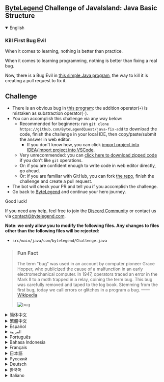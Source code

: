 ## [ByteLegend](https://bytelegend.com) Challenge of JavaIsland: Java Basic Structure

<details open='true'>
<summary>English</summary>

### Kill First Bug Evil

When it comes to learning, nothing is better than practice.

When it comes to learning programming, nothing is better than fixing a real bug.

Now, there is a Bug Evil in [this simple Java program](https://github.com/ByteLegendQuest/java-fix-add/blob/main/src/main/java/com/bytelegend/Challenge.java),
the way to kill it is creating a pull request to fix it.

## Challenge
- There is an obvious bug in [this program](https://github.com/ByteLegendQuest/java-fix-add/blob/main/src/main/java/com/bytelegend/Challenge.java): the addition operator(`+`) is mistaken as substraction operator(`-`).
- You can accomplish this challenge via any way below:
  - Recommended for beginners: run `git clone https://github.com/ByteLegendQuest/java-fix-add` to download the code,
    finish the challenge in your local IDE, then copy/paste/submit the answer in web editor.
    - If you don't know how, you can click [import project into IDEA](https://github.com/ByteLegendQuest/java-fix-add/blob/main/docs/en/clone-and-import.md)/[import project into VSCode](https://github.com/ByteLegendQuest/java-fix-add/blob/main/docs/en/clone-and-import-vscode.md).
  - Very unrecommended: you can [click here to download zipped code](https://codeload.github.com/ByteLegendQuest/java-fix-add/zip/refs/heads/main) if you don't like `git` operations.
  - Or: if you are confident enough to write code in web editor directly, go ahead.
  - Or: if you are familiar with GitHub, you can fork [the repo](https://github.com/ByteLegendQuest/java-fix-add), finish the challenge and create a pull request.
- The bot will check your PR and tell you if you accomplish the challenge.
- Go back to [ByteLegend](https://bytelegend.com) and continue your hero journey.

Good luck!

If you need any help, feel free to join the [Discord Community](https://discord.gg/35RreUUGWt) or contact us via [contact@bytelegend.com](mailto:contact@bytelegend.com).

**Note: we only allow you to modify the following files.
Any changes to files other than the following files will be rejected:**

- `src/main/java/com/bytelegend/Challenge.java`

> ### Fun Fact
>
> The term "bug" was used in an account by computer pioneer Grace Hopper, who publicized the cause of a malfunction in an early electromechanical computer.
> In 1947, operators traced an error in the Mark II to a moth trapped in a relay, coining the term bug. This bug was carefully removed and taped to the log book.
> Stemming from the first bug, today we call errors or glitches in a program a bug.
> ——[Wikipedia](https://en.wikipedia.org/wiki/Software_bug)
>
> ![bug](https://raw.githubusercontent.com/ByteLegendQuest/java-fix-add/main/first-bug.jpg)

</details>

<details>
<summary>简体中文</summary>

### 消灭第一个幺蛾子恶魔

没有什么能比动手实践更快地学到东西了。

没有什么能比真正动手修bug更快地学会编程了。

现在，我们的[一个简单的Java程序](https://github.com/ByteLegendQuest/java-fix-add/blob/main/src/main/java/com/bytelegend/Challenge.java)中有一个幺蛾子恶魔，
消灭这个幺蛾子的方法就是提交一个Pull Request帮我们修复之。

## 挑战
- [这个程序](https://github.com/ByteLegendQuest/java-fix-add/blob/main/src/main/java/com/bytelegend/Challenge.java)里有一个明显的bug：加法函数中的加号(`+`)被写成了减号(`-`)，请修复这个问题。
- 你可以使用以下任意一种方法完成挑战：
  - 初学者推荐：运行`git clone https://git.bytelegend.com/ByteLegendQuest/java-fix-add`将代码下载到本地，在本地使用IDE调试完成后复制到网页编辑器里提交。
    - 如果你不知道怎么做，可以点击[导入IDEA](https://github.com/ByteLegendQuest/java-fix-add/blob/main/docs/zh_hans/clone-and-import.md)/[导入VSCode](https://github.com/ByteLegendQuest/java-fix-add/blob/main/docs/zh_hans/clone-and-import-vscode.md)。
  - 非常不推荐：如果你实在不喜欢`git`命令行操作，你可以[点击这里直接下载打包好的代码](https://ghcodeload.bytelegend.com/ByteLegendQuest/java-fix-add/zip/refs/heads/main)。
  - 或者：如果你非常自信不需要下载代码到本地调试，可以使用网页编辑器直接提交。
  - 或者：如果你对GitHub非常熟悉，你可以fork[这个仓库](https://github.com/ByteLegendQuest/java-fix-add)、完成挑战后，创建一个Pull Request。
- 机器人将会检查你的答案，告诉你你是否通过了挑战。
- 回到[字节传说](https://bytelegend.com)，然后继续你的英雄旅程。

祝你好运！

如果你需要任何帮助，欢迎加入官方玩家QQ群（在[首页](https://bytelegend.com)右下角的`联系 & 关于`菜单里可以找到入群方式）或者[Discord社区](https://discord.gg/PvmqK3hF)，或email至[contact@bytelegend.com](mailto:contact@bytelegend.com)。

**注意：我们只允许您修改以下文件，任何对其他文件的修改都会被拒绝：**

- `src/main/java/com/bytelegend/Challenge.java`

> ### 有趣的小知识
>
> 在1947年9月9日，葛丽丝·霍普（Grace Hopper）发现了世界上第一个电脑bug。
> 有一次Mark II突然宕机，原因是一只飞蛾意外飞入了一台电脑内部而引起了故障（如图所示）。
> 团队在日志本中记录下了这一事件。也因此，人们逐渐开始用“Bug”（原意为“虫子”）来称呼计算机中的错误。
> 现在在华盛顿的美国国家历史博物馆中还可以看到这份日志。
> ——[维基百科](https://zh.wikipedia.org/wiki/%E7%A8%8B%E5%BA%8F%E9%94%99%E8%AF%AF)
>
> ![bug](https://raw.githubusercontent.com/ByteLegendQuest/java-fix-add/main/first-bug.jpg)

</details>

<details>
<summary>繁體中文</summary>

### 殺死第一蟲邪惡

說到學習，沒有什麼比實踐更好的了。

在學習編程方面，沒有什麼比修復一個真正的錯誤更好的了。

現在，在[這個簡單的 Java 程序](https://github.com/ByteLegendQuest/java-fix-add/blob/main/src/main/java/com/bytelegend/Challenge.java)中有一個 Bug Evil，殺死它的方法是創建一個拉取請求來修復它。

挑戰
--

-   [這個程序](https://github.com/ByteLegendQuest/java-fix-add/blob/main/src/main/java/com/bytelegend/Challenge.java)有一個明顯的錯誤：加法運算符（ `+` ）被誤認為減法運算符（ `-` ）。
-   您可以通過以下任何方式完成此挑戰：
    -   建議初學者：運行`git clone https://github.com/ByteLegendQuest/java-fix-add`下載代碼，在本地 IDE 中完成挑戰，然後在 Web 編輯器中復制/粘貼/提交答案。
        -   如果你不知道怎麼做，你可以點擊[import project into IDEA](https://github.com/ByteLegendQuest/java-fix-add/blob/main/docs/en/clone-and-import.md) / [import project into VSCode](https://github.com/ByteLegendQuest/java-fix-add/blob/main/docs/en/clone-and-import-vscode.md) 。
    -   非常不推薦：如果你不喜歡`git`操作，可以[點擊這裡下載壓縮代碼](https://codeload.github.com/ByteLegendQuest/java-fix-add/zip/refs/heads/main)。
    -   或者：如果您有足夠的信心直接在 Web 編輯器中編寫代碼，請繼續。
    -   或者：如果你熟悉 GitHub，你可以 fork[倉庫](https://github.com/ByteLegendQuest/java-fix-add)，完成挑戰並創建一個拉取請求。
-   機器人會檢查你的 PR 並告訴你是否完成了挑戰。
-   回到[ByteLegend](https://bytelegend.com)繼續你的英雄之旅。

祝你好運！

如果您需要任何幫助，請隨時加入[Discord 社區](https://discord.gg/35RreUUGWt)或通過[contact@bytelegend.com](mailto:contact@bytelegend.com)聯繫我們。

**注意：我們只允許您修改以下文件。對以下文件以外的文件的任何更改都將被拒絕：**

-   `src/main/java/com/bytelegend/Challenge.java`

> ### 有趣的事實
> 
> 計算機先驅格蕾絲·霍珀（Grace Hopper）在一篇文章中使用了“錯誤”一詞，他公開了早期機電計算機故障的原因。 1947 年，操作員將 Mark II 中的一個錯誤追溯到一隻被困在繼電器中的飛蛾，從而創造了“蟲子”一詞。這個錯誤被小心地刪除並貼在日誌上。源於第一個錯誤，今天我們將程序中的錯誤或故障稱為錯誤。 ——[維基百科](https://en.wikipedia.org/wiki/Software_bug)
> 
> ![漏洞](https://raw.githubusercontent.com/ByteLegendQuest/java-fix-add/main/first-bug.jpg)
</details>

<details>
<summary>Español</summary>

### Mata al primer insecto malvado

Cuando se trata de aprender, nada es mejor que la práctica.

Cuando se trata de aprender a programar, nada es mejor que corregir un error real.

Ahora, hay un Bug Evil en [este simple programa de Java](https://github.com/ByteLegendQuest/java-fix-add/blob/main/src/main/java/com/bytelegend/Challenge.java) , la forma de eliminarlo es creando una solicitud de extracción para solucionarlo.

Desafío
-------

-   Hay un error obvio en [este programa](https://github.com/ByteLegendQuest/java-fix-add/blob/main/src/main/java/com/bytelegend/Challenge.java) : el operador de suma ( `+` ) se confunde con el operador de resta ( `-` ).
-   Puede lograr este desafío de cualquier manera a continuación:
    -   Recomendado para principiantes: ejecute `git clone https://github.com/ByteLegendQuest/java-fix-add` para descargar el código, finalice el desafío en su IDE local, luego copie/pegue/envíe la respuesta en el editor web.
        -   Si no sabe cómo hacerlo, puede hacer clic en [importar proyecto a IDEA](https://github.com/ByteLegendQuest/java-fix-add/blob/main/docs/en/clone-and-import.md) / [importar proyecto a VSCode](https://github.com/ByteLegendQuest/java-fix-add/blob/main/docs/en/clone-and-import-vscode.md) .
    -   Muy poco recomendado: puede [hacer clic aquí para descargar el código comprimido](https://codeload.github.com/ByteLegendQuest/java-fix-add/zip/refs/heads/main) si no le gustan las operaciones de `git` .
    -   O: si tiene la confianza suficiente para escribir código en el editor web directamente, adelante.
    -   O: si está familiarizado con GitHub, puede bifurcar [el repositorio](https://github.com/ByteLegendQuest/java-fix-add) , finalizar el desafío y crear una solicitud de extracción.
-   El bot verificará tu PR y te dirá si logras el desafío.
-   Regrese a [ByteLegend](https://bytelegend.com) y continúe su viaje de héroe.

¡Buena suerte!

Si necesita ayuda, no dude en unirse a la [comunidad de Discord](https://discord.gg/35RreUUGWt) o contáctenos a través de [contact@bytelegend.com](mailto:contact@bytelegend.com) .

**Nota: solo le permitimos modificar los siguientes archivos. Cualquier cambio en los archivos que no sean los siguientes archivos será rechazado:**

-   `src/main/java/com/bytelegend/Challenge.java`

> ### Hecho de la diversión
> 
> El término "error" fue utilizado en un relato por la pionera de la informática Grace Hopper, quien publicó la causa de un mal funcionamiento en una de las primeras computadoras electromecánicas. En 1947, los operadores rastrearon un error en el Mark II hasta una polilla atrapada en un relé, acuñando el término error. Este error se eliminó cuidadosamente y se grabó en el libro de registro. Partiendo del primer error, hoy llamamos error a los errores o fallas en un programa. [——Wikipedia](https://en.wikipedia.org/wiki/Software_bug)
> 
> ![error](https://raw.githubusercontent.com/ByteLegendQuest/java-fix-add/main/first-bug.jpg)
</details>

<details>
<summary>العربية</summary>

### اقتل الشر حشرة الأولى

عندما يتعلق الأمر بالتعلم ، فلا شيء أفضل من الممارسة.

عندما يتعلق الأمر بتعلم البرمجة ، فلا شيء أفضل من إصلاح خطأ حقيقي.

الآن ، هناك Bug Evil في [برنامج Java البسيط هذا](https://github.com/ByteLegendQuest/java-fix-add/blob/main/src/main/java/com/bytelegend/Challenge.java) ، وطريقة القضاء عليه هي إنشاء طلب سحب لإصلاحه.

تحد
---

-   هناك خطأ واضح في [هذا البرنامج](https://github.com/ByteLegendQuest/java-fix-add/blob/main/src/main/java/com/bytelegend/Challenge.java) : عامل الإضافة ( `+` ) مخطئ كعامل استبدال ( `-` ).
-   يمكنك إنجاز هذا التحدي بأي طريقة أدناه:
    -   موصى به للمبتدئين: قم بتشغيل `git clone https://github.com/ByteLegendQuest/java-fix-add` لتنزيل الكود ، وإنهاء التحدي في IDE المحلي الخاص بك ، ثم نسخ / لصق / إرسال الإجابة في محرر الويب.
        -   إذا كنت لا تعرف كيف يمكنك النقر فوق [استيراد مشروع إلى IDEA](https://github.com/ByteLegendQuest/java-fix-add/blob/main/docs/en/clone-and-import.md) / [استيراد مشروع إلى VSCode](https://github.com/ByteLegendQuest/java-fix-add/blob/main/docs/en/clone-and-import-vscode.md) .
    -   غير موصى به على الإطلاق: يمكنك [النقر هنا لتنزيل رمز مضغوط](https://codeload.github.com/ByteLegendQuest/java-fix-add/zip/refs/heads/main) إذا كنت لا تحب عمليات `git` .
    -   أو: إذا كنت واثقًا بدرجة كافية من كتابة التعليمات البرمجية في محرر الويب مباشرةً ، فابدأ.
    -   أو: إذا كنت معتادًا على GitHub ، فيمكنك تفرع [الريبو](https://github.com/ByteLegendQuest/java-fix-add) وإنهاء التحدي وإنشاء طلب سحب.
-   سيتحقق الروبوت من العلاقات العامة الخاصة بك ويخبرك إذا أنجزت التحدي.
-   ارجع إلى [ByteLegend وتابع](https://bytelegend.com) رحلة بطلك.

حظ سعيد!

إذا كنت بحاجة إلى أي مساعدة ، فلا تتردد في الانضمام إلى [مجتمع Discord](https://discord.gg/35RreUUGWt) أو الاتصال بنا عبر [contact@bytelegend.com](mailto:contact@bytelegend.com) .

**ملاحظة: نسمح لك فقط بتعديل الملفات التالية. سيتم رفض أي تغييرات يتم إجراؤها على الملفات بخلاف الملفات التالية:**

-   `src/main/java/com/bytelegend/Challenge.java`

> ### حقيقة ممتعة
> 
> تم استخدام مصطلح "علة" في حساب رائد الكمبيوتر جريس هوبر ، الذي أعلن عن سبب حدوث خلل في جهاز كمبيوتر كهروميكانيكي مبكر. في عام 1947 ، تتبع المشغلون خطأً في Mark II إلى فراشة عالقة في مرحل ، صاغًا مصطلح علة. تمت إزالة هذا الخطأ بعناية وتسجيله في دفتر السجل. انطلاقًا من الخطأ الأول ، نطلق اليوم على الأخطاء أو مواطن الخلل في البرنامج خطأ. —— [ويكيبيديا](https://en.wikipedia.org/wiki/Software_bug)
> 
> ![حشرة](https://raw.githubusercontent.com/ByteLegendQuest/java-fix-add/main/first-bug.jpg)
</details>

<details>
<summary>Português</summary>

### Mate o primeiro inseto maligno

Quando se trata de aprender, nada é melhor do que praticar.

Quando se trata de aprender programação, nada é melhor do que corrigir um bug real.

Agora, há um Bug Evil [neste programa Java simples](https://github.com/ByteLegendQuest/java-fix-add/blob/main/src/main/java/com/bytelegend/Challenge.java) , a maneira de eliminá-lo é criando um pull request para corrigi-lo.

Desafio
-------

-   Há um bug óbvio [neste programa](https://github.com/ByteLegendQuest/java-fix-add/blob/main/src/main/java/com/bytelegend/Challenge.java) : o operador de adição ( `+` ) é confundido com o operador de subtração ( `-` ).
-   Você pode realizar este desafio de qualquer maneira abaixo:
    -   Recomendado para iniciantes: execute `git clone https://github.com/ByteLegendQuest/java-fix-add` para baixar o código, conclua o desafio em seu IDE local e copie/cole/envie a resposta no editor da web.
        -   Se você não sabe como, você pode clicar em [importar projeto para IDEA](https://github.com/ByteLegendQuest/java-fix-add/blob/main/docs/en/clone-and-import.md) / [importar projeto para VSCode](https://github.com/ByteLegendQuest/java-fix-add/blob/main/docs/en/clone-and-import-vscode.md) .
    -   Muito não recomendado: você pode [clicar aqui para baixar o código zipado](https://codeload.github.com/ByteLegendQuest/java-fix-add/zip/refs/heads/main) se não gostar das operações do `git` .
    -   Ou: se você estiver confiante o suficiente para escrever código diretamente no editor da web, vá em frente.
    -   Ou: se você estiver familiarizado com o GitHub, você pode bifurcar [o repo](https://github.com/ByteLegendQuest/java-fix-add) , finalizar o desafio e criar um pull request.
-   O bot verificará seu PR e informará se você cumprir o desafio.
-   Volte para [ByteLegend](https://bytelegend.com) e continue sua jornada de herói.

Boa sorte!

Se precisar de ajuda, sinta-se à vontade para se juntar à [Comunidade Discord](https://discord.gg/35RreUUGWt) ou entre em contato conosco via [contact@bytelegend.com](mailto:contact@bytelegend.com) .

**Nota: só permitimos que você modifique os seguintes arquivos. Quaisquer alterações em arquivos que não sejam os arquivos a seguir serão rejeitadas:**

-   `src/main/java/com/bytelegend/Challenge.java`

> ### Fato engraçado
> 
> O termo "bug" foi usado em um relato da pioneira da computação Grace Hopper, que divulgou a causa de um mau funcionamento em um computador eletromecânico inicial. Em 1947, os operadores rastrearam um erro no Mark II para uma mariposa presa em um relé, cunhando o termo bug. Este bug foi cuidadosamente removido e colado no livro de registro. Decorrente do primeiro bug, hoje chamamos erros ou falhas em um programa de bug. —— [Wikipédia](https://en.wikipedia.org/wiki/Software_bug)
> 
> ![erro](https://raw.githubusercontent.com/ByteLegendQuest/java-fix-add/main/first-bug.jpg)
</details>

<details>
<summary>Bahasa Indonesia</summary>

### Bunuh Kejahatan Bug Pertama

Dalam hal belajar, tidak ada yang lebih baik daripada berlatih.

Dalam hal mempelajari pemrograman, tidak ada yang lebih baik daripada memperbaiki bug yang sebenarnya.

Sekarang, ada Bug Evil dalam [program Java sederhana ini](https://github.com/ByteLegendQuest/java-fix-add/blob/main/src/main/java/com/bytelegend/Challenge.java) , cara untuk mematikannya adalah membuat permintaan tarik untuk memperbaikinya.

Tantangan
---------

-   Ada bug yang jelas dalam [program ini](https://github.com/ByteLegendQuest/java-fix-add/blob/main/src/main/java/com/bytelegend/Challenge.java) : operator penambahan( `+` ) disalahartikan sebagai operator pengurangan( `-` ).
-   Anda dapat menyelesaikan tantangan ini melalui cara apa pun di bawah ini:
    -   Direkomendasikan untuk pemula: jalankan `git clone https://github.com/ByteLegendQuest/java-fix-add` untuk mengunduh kode, selesaikan tantangan di IDE lokal Anda, lalu salin/tempel/kirim jawabannya di editor web.
        -   Jika Anda tidak tahu caranya, Anda bisa mengklik [import project into IDEA](https://github.com/ByteLegendQuest/java-fix-add/blob/main/docs/en/clone-and-import.md) / [import project into VSCode](https://github.com/ByteLegendQuest/java-fix-add/blob/main/docs/en/clone-and-import-vscode.md) .
    -   Sangat tidak direkomendasikan: Anda dapat [mengklik di sini untuk mengunduh kode zip](https://codeload.github.com/ByteLegendQuest/java-fix-add/zip/refs/heads/main) jika Anda tidak menyukai operasi `git` .
    -   Atau: jika Anda cukup percaya diri untuk menulis kode di editor web secara langsung, silakan.
    -   Atau: jika Anda terbiasa dengan GitHub, Anda dapat melakukan fork [repo](https://github.com/ByteLegendQuest/java-fix-add) , menyelesaikan tantangan, dan membuat permintaan tarik.
-   Bot akan memeriksa PR Anda dan memberi tahu Anda jika Anda menyelesaikan tantangan.
-   Kembali ke [ByteLegend](https://bytelegend.com) dan lanjutkan perjalanan pahlawan Anda.

Semoga beruntung!

Jika Anda memerlukan bantuan, jangan ragu untuk bergabung dengan [Komunitas Discord](https://discord.gg/35RreUUGWt) atau hubungi kami melalui [contact@bytelegend.com](mailto:contact@bytelegend.com) .

**Catatan: kami hanya mengizinkan Anda untuk mengubah file berikut. Setiap perubahan pada file selain file berikut akan ditolak:**

-   `src/main/java/com/bytelegend/Challenge.java`

> ### Fakta Menarik
> 
> Istilah "bug" digunakan dalam akun oleh pelopor komputer Grace Hopper, yang mempublikasikan penyebab kerusakan pada komputer elektromekanis awal. Pada tahun 1947, operator melacak kesalahan dalam Mark II ke ngengat yang terperangkap dalam relai, menciptakan istilah bug. Bug ini telah dihapus dengan hati-hati dan ditempelkan ke buku log. Berasal dari bug pertama, hari ini kami menyebut kesalahan atau gangguan dalam suatu program sebagai bug. —— [Wikipedia](https://en.wikipedia.org/wiki/Software_bug)
> 
> ![serangga](https://raw.githubusercontent.com/ByteLegendQuest/java-fix-add/main/first-bug.jpg)
</details>

<details>
<summary>Français</summary>

### Tuez le premier insecte maléfique

Quand il s'agit d'apprendre, rien de mieux que la pratique.

Quand il s'agit d'apprendre la programmation, rien de mieux que de corriger un vrai bogue.

Maintenant, il y a un Bug Evil dans [ce programme Java simple](https://github.com/ByteLegendQuest/java-fix-add/blob/main/src/main/java/com/bytelegend/Challenge.java) , la façon de le tuer est de créer une demande d'extraction pour le réparer.

Défi
----

-   Il y a un bogue évident dans [ce programme](https://github.com/ByteLegendQuest/java-fix-add/blob/main/src/main/java/com/bytelegend/Challenge.java) : l'opérateur d'addition( `+` ) est confondu avec l'opérateur de soustraction( `-` ).
-   Vous pouvez accomplir ce défi de n'importe quelle manière ci-dessous:
    -   Recommandé pour les débutants : exécutez `git clone https://github.com/ByteLegendQuest/java-fix-add` pour télécharger le code, terminez le défi dans votre IDE local, puis copiez/collez/soumettez la réponse dans l'éditeur Web.
        -   Si vous ne savez pas comment, vous pouvez cliquer sur [importer le projet dans IDEA](https://github.com/ByteLegendQuest/java-fix-add/blob/main/docs/en/clone-and-import.md) / [importer le projet dans VSCode](https://github.com/ByteLegendQuest/java-fix-add/blob/main/docs/en/clone-and-import-vscode.md) .
    -   Très déconseillé : vous pouvez [cliquer ici pour télécharger le code compressé](https://codeload.github.com/ByteLegendQuest/java-fix-add/zip/refs/heads/main) si vous n'aimez pas les opérations `git` .
    -   Ou : si vous êtes suffisamment confiant pour écrire du code directement dans l'éditeur Web, continuez.
    -   Ou : si vous êtes familier avec GitHub, vous pouvez forker [le dépôt](https://github.com/ByteLegendQuest/java-fix-add) , terminer le défi et créer une demande d'extraction.
-   Le bot vérifiera votre PR et vous dira si vous accomplissez le défi.
-   Retournez à [ByteLegend](https://bytelegend.com) et continuez votre voyage de héros.

Bonne chance!

Si vous avez besoin d'aide, n'hésitez pas à rejoindre la [communauté Discord](https://discord.gg/35RreUUGWt) ou à nous contacter via [contact@bytelegend.com](mailto:contact@bytelegend.com) .

**Remarque : nous vous autorisons uniquement à modifier les fichiers suivants. Toute modification de fichiers autres que les fichiers suivants sera rejetée :**

-   `src/main/java/com/bytelegend/Challenge.java`

> ### Fait amusant
> 
> Le terme "bogue" a été utilisé dans un récit par la pionnière de l'informatique Grace Hopper, qui a rendu public la cause d'un dysfonctionnement d'un des premiers ordinateurs électromécaniques. En 1947, les opérateurs ont retracé une erreur dans le Mark II à un papillon piégé dans un relais, inventant le terme bug. Ce bogue a été soigneusement supprimé et enregistré dans le journal de bord. Issu du premier bogue, nous appelons aujourd'hui des erreurs ou des problèmes dans un programme un bogue. —— [Wikipédia](https://en.wikipedia.org/wiki/Software_bug)
> 
> ![bogue](https://raw.githubusercontent.com/ByteLegendQuest/java-fix-add/main/first-bug.jpg)
</details>

<details>
<summary>日本語</summary>

### 最初のバグの悪を殺す

学習に関しては、練習よりも優れているものはありません。

プログラミングの学習に関しては、実際のバグを修正することほど良いことはありません。

さて、 [この単純なJavaプログラム](https://github.com/ByteLegendQuest/java-fix-add/blob/main/src/main/java/com/bytelegend/Challenge.java)にはバグ悪があります。それを殺す方法は、それを修正するためのプルリクエストを作成することです。

チャレンジ
-----

-   [このプログラム](https://github.com/ByteLegendQuest/java-fix-add/blob/main/src/main/java/com/bytelegend/Challenge.java)には明らかなバグがあります。加算演算子（ `+` ）は減算演算子（ `-` ）と間違えられます。
-   この課題は、以下のいずれかの方法で達成できます。
    -   初心者に推奨： `git clone https://github.com/ByteLegendQuest/java-fix-add`を実行してコードをダウンロードし、ローカルIDEでチャレンジを終了してから、Webエディターで回答をコピー/貼り付け/送信します。
        -   方法がわからない場合は、\[ [プロジェクトをIDEAにインポート](https://github.com/ByteLegendQuest/java-fix-add/blob/main/docs/en/clone-and-import.md)\]/\[ [プロジェクトをVSCodeにインポート](https://github.com/ByteLegendQuest/java-fix-add/blob/main/docs/en/clone-and-import-vscode.md)\]をクリックできます。
    -   非常に推奨されていません`git`操作が気に入らない場合は、 [ここをクリックしてzipコードをダウンロード](https://codeload.github.com/ByteLegendQuest/java-fix-add/zip/refs/heads/main)できます。
    -   または：Webエディターで直接コードを記述できる自信がある場合は、先に進んでください。
    -   または：GitHubに精通している場合は[、リポジトリ](https://github.com/ByteLegendQuest/java-fix-add)をフォークしてチャレンジを終了し、プルリクエストを作成できます。
-   ボットはPRをチェックし、チャレンジを達成したかどうかを通知します。
-   [ByteLegend](https://bytelegend.com)に戻り、ヒーローの旅を続けてください。

幸運を！

ヘルプが必要な場合は、 [Discordコミュニティ](https://discord.gg/35RreUUGWt)に参加するか、contact [@bytelegend.com](mailto:contact@bytelegend.com)からお問い合わせください。

**注：変更できるのは次のファイルのみです。次のファイル以外のファイルへの変更は拒否されます。**

-   `src/main/java/com/bytelegend/Challenge.java`

> ### 楽しい事実
> 
> 「バグ」という用語は、初期の電気機械式コンピューターの誤動作の原因を公表したコンピューターのパイオニアであるグレースホッパーによってアカウントで使用されました。 1947年、オペレーターはMark IIのエラーをリレーに閉じ込められた蛾まで追跡し、バグという用語を作り出しました。このバグは注意深く削除され、ログブックに記録されました。最初のバグに端を発して、今日、プログラムのエラーまたはグリッチをバグと呼びます。 -[ウィキペディア](https://en.wikipedia.org/wiki/Software_bug)
> 
> ![バグ](https://raw.githubusercontent.com/ByteLegendQuest/java-fix-add/main/first-bug.jpg)
</details>

<details>
<summary>Русский</summary>

### Убить первого жука-зла

Когда дело доходит до обучения, нет ничего лучше, чем практика.

Когда дело доходит до изучения программирования, нет ничего лучше, чем исправить настоящую ошибку.

Теперь в [этой простой Java-программе](https://github.com/ByteLegendQuest/java-fix-add/blob/main/src/main/java/com/bytelegend/Challenge.java) есть Злая ошибка, способ убить ее — создать запрос на включение, чтобы исправить ее.

Испытание
---------

-   В [этой программе](https://github.com/ByteLegendQuest/java-fix-add/blob/main/src/main/java/com/bytelegend/Challenge.java) есть очевидная ошибка: оператор сложения ( `+` ) ошибочно принимается за оператор вычитания ( `-` ).
-   Вы можете выполнить эту задачу любым способом, указанным ниже:
    -   Рекомендуется для начинающих: запустите `git clone https://github.com/ByteLegendQuest/java-fix-add` , чтобы загрузить код, выполните задание в локальной среде IDE, затем скопируйте/вставьте/отправьте ответ в веб-редакторе.
        -   Если вы не знаете как, вы можете нажать [импортировать проект в IDEA](https://github.com/ByteLegendQuest/java-fix-add/blob/main/docs/en/clone-and-import.md) / [импортировать проект в VSCode](https://github.com/ByteLegendQuest/java-fix-add/blob/main/docs/en/clone-and-import-vscode.md) .
    -   Крайне не рекомендуется: вы можете [нажать здесь, чтобы загрузить заархивированный код](https://codeload.github.com/ByteLegendQuest/java-fix-add/zip/refs/heads/main) , если вам не нравятся операции `git` .
    -   Или: если вы достаточно уверены, чтобы писать код напрямую в веб-редакторе, вперед.
    -   Или: если вы знакомы с GitHub, вы можете разветвить [репозиторий](https://github.com/ByteLegendQuest/java-fix-add) , выполнить задание и создать запрос на включение.
-   Бот проверит ваш PR и сообщит, выполнили ли вы задание.
-   Вернитесь в [ByteLegend](https://bytelegend.com) и продолжайте свое героическое путешествие.

Удачи!

Если вам нужна помощь, присоединяйтесь к [сообществу Discord](https://discord.gg/35RreUUGWt) или свяжитесь с нами по [адресу contact@bytelegend.com](mailto:contact@bytelegend.com) .

**Примечание: мы разрешаем вам изменять только следующие файлы. Любые изменения в файлах, кроме следующих файлов, будут отклонены:**

-   `src/main/java/com/bytelegend/Challenge.java`

> ### Забавный факт
> 
> Термин «ошибка» был использован в отчете пионера компьютеров Грейс Хоппер, которая опубликовала информацию о причине неисправности в одном из первых электромеханических компьютеров. В 1947 году операторы проследили ошибку в Mark II до мотылька, пойманного в реле, придумав термин « ошибка» . Эта ошибка была тщательно удалена и записана в бортовой журнал. Исходя из первой ошибки, сегодня мы называем ошибки или сбои в программе ошибкой. —— [Википедия](https://en.wikipedia.org/wiki/Software_bug)
> 
> ![ошибка](https://raw.githubusercontent.com/ByteLegendQuest/java-fix-add/main/first-bug.jpg)
</details>

<details>
<summary>Deutsch</summary>

### Töte First Bug Evil

Wenn es ums Lernen geht, ist nichts besser als Übung.

Wenn es darum geht, Programmieren zu lernen, ist nichts besser, als einen echten Fehler zu beheben.

Nun, es gibt einen Bug Evil in [diesem einfachen Java-Programm](https://github.com/ByteLegendQuest/java-fix-add/blob/main/src/main/java/com/bytelegend/Challenge.java) , der Weg, ihn zu beenden, besteht darin, eine Pull-Anfrage zu erstellen, um ihn zu beheben.

Herausforderung
---------------

-   Es gibt einen offensichtlichen Fehler in [diesem Programm](https://github.com/ByteLegendQuest/java-fix-add/blob/main/src/main/java/com/bytelegend/Challenge.java) : Der Additionsoperator ( `+` ) wird fälschlicherweise als Subtraktionsoperator ( `-` ) interpretiert.
-   Sie können diese Herausforderung auf eine der folgenden Arten meistern:
    -   Empfohlen für Anfänger: Führen Sie `git clone https://github.com/ByteLegendQuest/java-fix-add` aus, um den Code herunterzuladen, beenden Sie die Herausforderung in Ihrer lokalen IDE und kopieren/fügen Sie dann die Antwort im Web-Editor ein/übermitteln Sie sie.
        -   Wenn Sie nicht wissen wie, können Sie auf [Projekt in IDEA](https://github.com/ByteLegendQuest/java-fix-add/blob/main/docs/en/clone-and-import.md) [importieren / Projekt in VSCode importieren klicken](https://github.com/ByteLegendQuest/java-fix-add/blob/main/docs/en/clone-and-import-vscode.md) .
    -   Sehr nicht zu empfehlen: Sie können [hier klicken, um den gezippten Code herunterzuladen,](https://codeload.github.com/ByteLegendQuest/java-fix-add/zip/refs/heads/main) wenn Sie `git` -Operationen nicht mögen.
    -   Oder: Wenn Sie sicher genug sind, Code direkt im Web-Editor zu schreiben, fahren Sie fort.
    -   Oder: Wenn Sie sich mit GitHub auskennen, können Sie [das Repo forken](https://github.com/ByteLegendQuest/java-fix-add) , die Challenge beenden und einen Pull-Request erstellen.
-   Der Bot überprüft Ihre PR und teilt Ihnen mit, ob Sie die Herausforderung meistern.
-   Gehen Sie zurück zu [ByteLegend](https://bytelegend.com) und setzen Sie Ihre Heldenreise fort.

Viel Glück!

Wenn Sie Hilfe benötigen, können Sie sich gerne der [Discord Community](https://discord.gg/35RreUUGWt) anschließen oder uns über [contact@bytelegend.com kontaktieren](mailto:contact@bytelegend.com) .

**Hinweis: Wir erlauben Ihnen nur, die folgenden Dateien zu ändern. Alle Änderungen an anderen Dateien als den folgenden Dateien werden abgelehnt:**

-   `src/main/java/com/bytelegend/Challenge.java`

> ### Lustige Tatsache
> 
> Der Begriff "Bug" wurde in einem Bericht der Computerpionierin Grace Hopper verwendet, die die Ursache einer Fehlfunktion in einem frühen elektromechanischen Computer veröffentlichte. 1947 führten Betreiber einen Fehler im Mark II auf eine Motte zurück, die in einem Relais gefangen war, und prägten den Begriff Bug. Dieser Fehler wurde sorgfältig entfernt und im Logbuch festgehalten. Ausgehend vom ersten Bug bezeichnen wir heute Fehler oder Störungen in einem Programm als Bug. [——Wikipedia](https://en.wikipedia.org/wiki/Software_bug)
> 
> ![Insekt](https://raw.githubusercontent.com/ByteLegendQuest/java-fix-add/main/first-bug.jpg)
</details>

<details>
<summary>한국어</summary>

### 첫 번째 버그 이블 죽이기

배움에 있어서는 연습보다 더 좋은 것은 없습니다.

프로그래밍을 배울 때 실제 버그를 수정하는 것보다 더 좋은 것은 없습니다.

이제 [이 간단한 Java 프로그램](https://github.com/ByteLegendQuest/java-fix-add/blob/main/src/main/java/com/bytelegend/Challenge.java) 에는 Bug Evil이 있습니다. 이를 제거하는 방법은 이를 수정하기 위한 풀 요청을 생성하는 것입니다.

도전
--

-   [이 프로그램](https://github.com/ByteLegendQuest/java-fix-add/blob/main/src/main/java/com/bytelegend/Challenge.java) 에는 명백한 버그가 있습니다. 더하기 연산자( `+` )가 빼기 연산자( `-` )로 오인됩니다.
-   아래 방법을 통해 이 챌린지를 완료할 수 있습니다.
    -   초보자를 위한 권장 사항: `git clone https://github.com/ByteLegendQuest/java-fix-add` 를 실행하여 코드를 다운로드하고 로컬 IDE에서 챌린지를 완료한 다음 웹 편집기에서 답변을 복사/붙여넣기/제출합니다.
        -   방법을 모르는 경우 [프로젝트를 IDEA로](https://github.com/ByteLegendQuest/java-fix-add/blob/main/docs/en/clone-and-import.md) [가져오기 / 프로젝트를 VSCode로 가져](https://github.com/ByteLegendQuest/java-fix-add/blob/main/docs/en/clone-and-import-vscode.md) 오기를 클릭할 수 있습니다.
    -   매우 권장하지 않음: `git` 작업이 마음에 들지 않으면 [여기를 클릭하여 압축 코드를 다운로드](https://codeload.github.com/ByteLegendQuest/java-fix-add/zip/refs/heads/main) 할 수 있습니다.
    -   또는 웹 편집기에서 직접 코드를 작성할 만큼 자신이 있다면 계속 진행하십시오.
    -   또는 GitHub에 익숙하다면 리포지토리를 분기 [하고](https://github.com/ByteLegendQuest/java-fix-add) 챌린지를 완료하고 풀 요청을 생성할 수 있습니다.
-   봇은 PR을 확인하고 도전 과제를 달성했는지 알려줍니다.
-   [ByteLegend](https://bytelegend.com) 로 돌아가 영웅 여정을 계속하세요.

행운을 빕니다!

도움이 필요하면 언제든지 [Discord 커뮤니티](https://discord.gg/35RreUUGWt) 에 가입하거나 [contact@bytelegend.com](mailto:contact@bytelegend.com) 을 통해 문의하세요.

**참고: 다음 파일만 수정할 수 있습니다. 다음 파일 이외의 파일에 대한 변경 사항은 거부됩니다.**

-   `src/main/java/com/bytelegend/Challenge.java`

> ### 재미있는 사실
> 
> "버그"라는 용어는 초기 전자 기계 컴퓨터의 오작동 원인을 공개한 컴퓨터 개척자 Grace Hopper의 설명에서 사용되었습니다. 1947년에 운영자는 Mark II의 오류를 계전기에 갇힌 나방으로 추적하여 버그라는 용어를 만들었습니다. 이 버그는 조심스럽게 제거되었고 로그북에 기록되었습니다. 첫 번째 버그에서 유래하여 오늘날 우리는 프로그램의 오류 또는 결함을 버그라고 부릅니다. —— [위키피디아](https://en.wikipedia.org/wiki/Software_bug)
> 
> ![벌레](https://raw.githubusercontent.com/ByteLegendQuest/java-fix-add/main/first-bug.jpg)
</details>

<details>
<summary>Italiano</summary>

### Uccidi il primo insetto malvagio

Quando si tratta di imparare, niente è meglio della pratica.

Quando si tratta di imparare a programmare, niente è meglio che correggere un vero bug.

Ora, c'è un Bug Evil in [questo semplice programma Java](https://github.com/ByteLegendQuest/java-fix-add/blob/main/src/main/java/com/bytelegend/Challenge.java) , il modo per ucciderlo è creare una richiesta pull per risolverlo.

Sfida
-----

-   C'è un bug evidente in [questo programma](https://github.com/ByteLegendQuest/java-fix-add/blob/main/src/main/java/com/bytelegend/Challenge.java) : l'operatore di addizione( `+` ) viene scambiato come operatore di sottrazione( `-` ).
-   Puoi portare a termine questa sfida in qualsiasi modo di seguito:
    -   Consigliato per i principianti: esegui `git clone https://github.com/ByteLegendQuest/java-fix-add` per scaricare il codice, completa la sfida nel tuo IDE locale, quindi copia/incolla/invia la risposta nell'editor web.
        -   Se non sai come fare, puoi fare clic su [importa progetto in IDEA](https://github.com/ByteLegendQuest/java-fix-add/blob/main/docs/en/clone-and-import.md) / [importa progetto in VSCode](https://github.com/ByteLegendQuest/java-fix-add/blob/main/docs/en/clone-and-import-vscode.md) .
    -   Molto sconsigliato: puoi fare [clic qui per scaricare il codice zippato](https://codeload.github.com/ByteLegendQuest/java-fix-add/zip/refs/heads/main) se non ti piacciono le operazioni `git` .
    -   Oppure: se sei abbastanza sicuro da scrivere il codice direttamente nell'editor web, vai avanti.
    -   Oppure: se hai familiarità con GitHub, puoi eseguire il fork [del repository](https://github.com/ByteLegendQuest/java-fix-add) , completare la sfida e creare una richiesta pull.
-   Il bot controllerà il tuo PR e ti dirà se hai superato la sfida.
-   Torna a [ByteLegend](https://bytelegend.com) e continua il tuo viaggio da eroe.

Buona fortuna!

Se hai bisogno di aiuto, non esitare a unirti alla [community di Discord](https://discord.gg/35RreUUGWt) o contattaci tramite [contact@bytelegend.com](mailto:contact@bytelegend.com) .

**Nota: ti permettiamo solo di modificare i seguenti file. Eventuali modifiche ai file diversi dai seguenti file verranno rifiutate:**

-   `src/main/java/com/bytelegend/Challenge.java`

> ### Fatto divertente
> 
> Il termine "bug" è stato utilizzato in un resoconto dalla pioniera dei computer Grace Hopper, che ha pubblicizzato la causa di un malfunzionamento in uno dei primi computer elettromeccanici. Nel 1947, gli operatori rintracciarono un errore nel Mark II in una falena intrappolata in una staffetta, coniando il termine bug. Questo bug è stato accuratamente rimosso e registrato sul registro. Derivando dal primo bug, oggi chiamiamo bug gli errori o glitch in un programma. —— [Wikipedia](https://en.wikipedia.org/wiki/Software_bug)
> 
> ![insetto](https://raw.githubusercontent.com/ByteLegendQuest/java-fix-add/main/first-bug.jpg)
</details>
